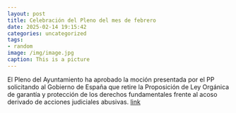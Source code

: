 ```yaml
---
layout: post
title: Celebración del Pleno del mes de febrero
date: 2025-02-14 19:15:42
categories: uncategorized
tags:
- random
image: /img/image.jpg
caption: This is a picture
---
```

El Pleno del Ayuntamiento ha aprobado la moción presentada por el PP solicitando al Gobierno de España que retire la Proposición de Ley Orgánica de garantía y protección de los derechos fundamentales frente al acoso derivado de acciones judiciales abusivas.  [link](https://www.ayto-villacanada.es/noticias/celebracion-del-pleno-del-mes-de-febrero/)
